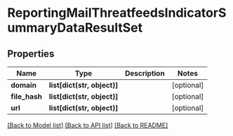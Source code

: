 # ReportingMailThreatfeedsIndicatorSummaryDataResultSet

## Properties
Name | Type | Description | Notes
------------ | ------------- | ------------- | -------------
**domain** | **list[dict(str, object)]** |  | [optional] 
**file_hash** | **list[dict(str, object)]** |  | [optional] 
**url** | **list[dict(str, object)]** |  | [optional] 

[[Back to Model list]](../README.md#documentation-for-models) [[Back to API list]](../README.md#documentation-for-api-endpoints) [[Back to README]](../README.md)

